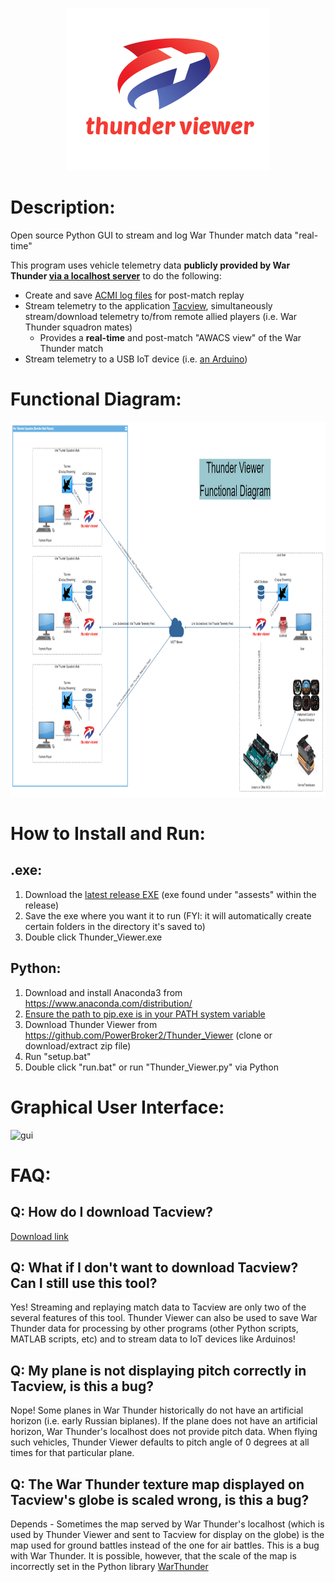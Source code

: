 <p align="center">
  <img width="325" height="260" src="https://github.com/PowerBroker2/Thunder_Viewer/blob/master/logo.png">
</p>

# Description:
Open source Python GUI to stream and log War Thunder match data "real-time"

This program uses vehicle telemetry data **publicly provided by War Thunder [via a localhost server](https://forum.warthunder.com/index.php?/topic/53412-dynamic-battle-map-tactical-map-on-separate-device-great-new-feature/&ct=1577653391)** to do the following:
- Create and save [ACMI log files](https://www.tacview.net/documentation/acmi/en/) for post-match replay
- Stream telemetry to the application [Tacview](https://www.tacview.net/product/en/), simultaneously stream/download telemetry to/from remote allied players (i.e. War Thunder squadron mates)
    - Provides a **real-time** and post-match "AWACS view" of the War Thunder match
- Stream telemetry to a USB IoT device (i.e. [an Arduino](https://www.arduino.cc/en/Guide/Introduction))

# Functional Diagram:
<p align="center">
  <img width="1981" height="600" src="https://github.com/PowerBroker2/Thunder_Viewer/blob/master/Thunder_Viewer_Functional_Diagram.png">
</p>

# How to Install and Run:
## .exe:
1. Download the [latest release EXE](https://github.com/PowerBroker2/Thunder_Viewer/releases) (exe found under "assests" within the release)
2. Save the exe where you want it to run (FYI: it will automatically create certain folders in the directory it's saved to)
3. Double click Thunder_Viewer.exe

## Python:
1. Download and install Anaconda3 from https://www.anaconda.com/distribution/
2. [Ensure the path to pip.exe is in your PATH system variable](https://www.youtube.com/watch?v=cm6WDGAzDPM)
3. Download Thunder Viewer from https://github.com/PowerBroker2/Thunder_Viewer (clone or download/extract zip file)
4. Run "setup.bat"
5. Double click "run.bat" or run "Thunder_Viewer.py" via Python

# Graphical User Interface:
![gui](https://user-images.githubusercontent.com/20977405/71610000-42be2f80-2b5b-11ea-8781-61b8a3f04bfc.PNG)

# FAQ:
## Q: How do I download Tacview?
[Download link](https://www.tacview.net/download/license/en/?file=TacviewSetup.exe&mirror=0)

## Q: What if I don't want to download Tacview? Can I still use this tool?
Yes! Streaming and replaying match data to Tacview are only two of the several features of this tool. Thunder Viewer can also be used to save War Thunder data for processing by other programs (other Python scripts, MATLAB scripts, etc) and to stream data to IoT devices like Arduinos!

## Q: My plane is not displaying pitch correctly in Tacview, is this a bug?
Nope! Some planes in War Thunder historically do not have an artificial horizon (i.e. early Russian biplanes). If the plane does not have an artificial horizon, War Thunder's localhost does not provide pitch data. When flying such vehicles, Thunder Viewer defaults to pitch angle of 0 degrees at all times for that particular plane.

## Q: The War Thunder texture map displayed on Tacview's globe is scaled wrong, is this a bug?
Depends - Sometimes the map served by War Thunder's localhost (which is used by Thunder Viewer and sent to Tacview for display on the globe) is the map used for ground battles instead of the one for air battles. This is a bug with War Thunder. It is possible, however, that the scale of the map is incorrectly set in the Python library [WarThunder](https://github.com/PowerBroker2/WarThunder/blob/master/WarThunder/maps.py)
